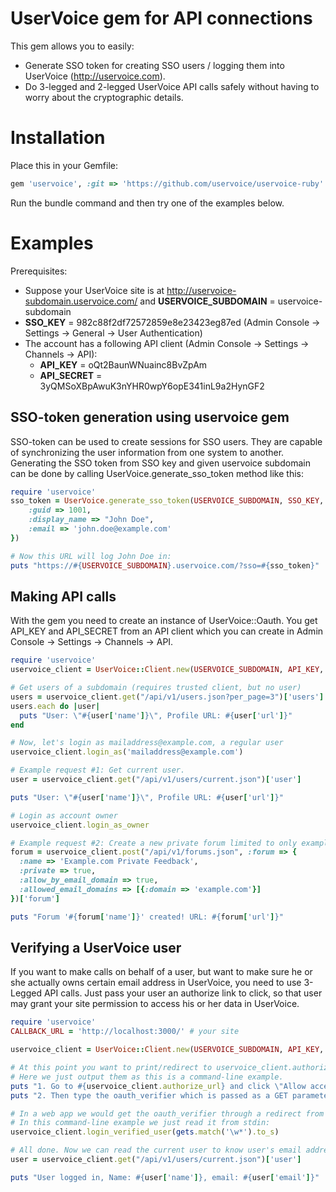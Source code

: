 UserVoice gem for API connections
=================================

This gem allows you to easily:
* Generate SSO token for creating SSO users / logging them into UserVoice (http://uservoice.com).
* Do 3-legged and 2-legged UserVoice API calls safely without having to worry about the cryptographic details.

Installation
============

Place this in your Gemfile:
```ruby
gem 'uservoice', :git => 'https://github.com/uservoice/uservoice-ruby'
```
Run the bundle command and then try one of the examples below.

Examples
========

Prerequisites:
* Suppose your UserVoice site is at http://uservoice-subdomain.uservoice.com/ and **USERVOICE\_SUBDOMAIN** = uservoice-subdomain
* **SSO\_KEY** = 982c88f2df72572859e8e23423eg87ed (Admin Console -> Settings -> General -> User Authentication)
* The account has a following API client (Admin Console -> Settings -> Channels -> API):
    * **API\_KEY** = oQt2BaunWNuainc8BvZpAm
    * **API\_SECRET** = 3yQMSoXBpAwuK3nYHR0wpY6opE341inL9a2HynGF2


SSO-token generation using uservoice gem
----------------------------------------

SSO-token can be used to create sessions for SSO users. They are capable of synchronizing the user information from one system to another.
Generating the SSO token from SSO key and given uservoice subdomain can be done by calling UserVoice.generate\_sso\_token method like this:

```ruby
require 'uservoice'
sso_token = UserVoice.generate_sso_token(USERVOICE_SUBDOMAIN, SSO_KEY, {
    :guid => 1001,
    :display_name => "John Doe",
    :email => 'john.doe@example.com'
})

# Now this URL will log John Doe in:
puts "https://#{USERVOICE_SUBDOMAIN}.uservoice.com/?sso=#{sso_token}"
```

Making API calls
----------------

With the gem you need to create an instance of UserVoice::Oauth. You get
API_KEY and API_SECRET from an API client which you can create in Admin Console
-> Settings -> Channels -> API.

```ruby
require 'uservoice'
uservoice_client = UserVoice::Client.new(USERVOICE_SUBDOMAIN, API_KEY, API_SECRET)

# Get users of a subdomain (requires trusted client, but no user)
users = uservoice_client.get("/api/v1/users.json?per_page=3")['users']
users.each do |user|
  puts "User: \"#{user['name']}\", Profile URL: #{user['url']}"
end

# Now, let's login as mailaddress@example.com, a regular user
uservoice_client.login_as('mailaddress@example.com')

# Example request #1: Get current user.
user = uservoice_client.get("/api/v1/users/current.json")['user']

puts "User: \"#{user['name']}\", Profile URL: #{user['url']}"

# Login as account owner
uservoice_client.login_as_owner

# Example request #2: Create a new private forum limited to only example.com email domain.
forum = uservoice_client.post("/api/v1/forums.json", :forum => {
  :name => 'Example.com Private Feedback',
  :private => true,
  :allow_by_email_domain => true,
  :allowed_email_domains => [{:domain => 'example.com'}]
})['forum']

puts "Forum '#{forum['name']}' created! URL: #{forum['url']}"
```

Verifying a UserVoice user
--------------------------

If you want to make calls on behalf of a user, but want to make sure he or she
actually owns certain email address in UserVoice, you need to use 3-Legged API
calls. Just pass your user an authorize link to click, so that user may grant
your site permission to access his or her data in UserVoice.

```ruby
require 'uservoice'
CALLBACK_URL = 'http://localhost:3000/' # your site

uservoice_client = UserVoice::Client.new(USERVOICE_SUBDOMAIN, API_KEY, API_SECRET, :callback => CALLBACK_URL)

# At this point you want to print/redirect to uservoice_client.authorize_url in your application.
# Here we just output them as this is a command-line example.
puts "1. Go to #{uservoice_client.authorize_url} and click \"Allow access\"."
puts "2. Then type the oauth_verifier which is passed as a GET parameter to the callback URL:"

# In a web app we would get the oauth_verifier through a redirect from UserVoice (after a redirection back to CALLBACK_URL).
# In this command-line example we just read it from stdin:
uservoice_client.login_verified_user(gets.match('\w*').to_s)

# All done. Now we can read the current user to know user's email address:
user = uservoice_client.get("/api/v1/users/current.json")['user']

puts "User logged in, Name: #{user['name']}, email: #{user['email']}"
```

